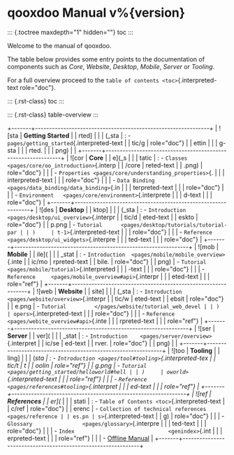 qooxdoo Manual v%{version}
==========================

::: {.toctree maxdepth="1" hidden=""}
toc
:::

Welcome to the manual of qooxdoo.

The table below provides some entry points to the documentation of
components such as *Core*, *Website*, *Desktop*, *Mobile*, *Server* or
*Tooling*.

For a full overview proceed to the
`table of contents <toc>`{.interpreted-text role="doc"}.

::: {.rst-class}
toc
:::

::: {.rst-class}
table-overview
:::

+-------+--------------------------------------------------------------+
| ![sta | **Getting Started**                                          |
| rted] |                                                              |
| (_sta | :   -   `pages/getting_started`{.interpreted-text            |
| tic/g |         role="doc"}                                          |
| ettin |                                                              |
| g-sta |                                                              |
| rted. |                                                              |
| png)  |                                                              |
+-------+--------------------------------------------------------------+
| ![cor | **Core**                                                     |
| e](_s |                                                              |
| tatic | :   -   `Classes       <pages/core/oo_introduction>`{.interp |
| /core | reted-text                                                   |
| .png) |         role="doc"}                                          |
|       |     -   `Properties <pages/core/understanding_properties>`{. |
|       | interpreted-text                                             |
|       |         role="doc"}                                          |
|       |     -   `Data Binding <pages/data_binding/data_binding>`{.in |
|       | terpreted-text                                               |
|       |         role="doc"}                                          |
|       |     -   `Environment   <pages/core/environment>`{.interprete |
|       | d-text                                                       |
|       |         role="doc"}                                          |
+-------+--------------------------------------------------------------+
| ![des | **Desktop**                                                  |
| ktop] |                                                              |
| (_sta | :   -   `Introduction  <pages/desktop/ui_overview>`{.interpr |
| tic/d | eted-text                                                    |
| eskto |         role="doc"}                                          |
| p.png |     -   `Tutorial      <pages/desktop/tutorials/tutorial-par |
| )     | t-1>`{.interpreted-text                                      |
|       |         role="doc"}                                          |
|       |     -   `Reference     <pages/desktop/ui_widgets>`{.interpre |
|       | ted-text                                                     |
|       |         role="doc"}                                          |
+-------+--------------------------------------------------------------+
| ![mob | **Mobile**                                                   |
| ile]( |                                                              |
| _stat | :   -   `Introduction  <pages/mobile/mobile_overview>`{.inte |
| ic/mo | rpreted-text                                                 |
| bile. |         role="doc"}                                          |
| png)  |     -   `Tutorial      <pages/mobile/tutorial>`{.interpreted |
|       | -text                                                        |
|       |         role="doc"}                                          |
|       |     -   `Reference     <pages/mobile_overview#api>`{.interpr |
|       | eted-text                                                    |
|       |         role="ref"}                                          |
+-------+--------------------------------------------------------------+
| ![web | **Website**                                                  |
| site] |                                                              |
| (_sta | :   -   `Introduction     <pages/website/overview>`{.interpr |
| tic/w | eted-text                                                    |
| ebsit |         role="doc"}                                          |
| e.png |     -   `Tutorial         </pages/website/tutorial_web_devel |
| )     | opers>`{.interpreted-text                                    |
|       |         role="doc"}                                          |
|       |     -   `Reference        <pages/webite_overview#api>`{.inte |
|       | rpreted-text                                                 |
|       |         role="ref"}                                          |
+-------+--------------------------------------------------------------+
| ![ser | **Server**                                                   |
| ver]( |                                                              |
| _stat | :   -   `Introduction    <pages/server/overview>`{.interpret |
| ic/se | ed-text                                                      |
| rver. |         role="doc"}                                          |
| png)  |                                                              |
+-------+--------------------------------------------------------------+
| ![too | **Tooling**                                                  |
| ling] |                                                              |
| (_sta | :   -   `Introduction <pages/tool#tooling>`{.interpreted-tex |
| tic/t | t                                                            |
| oolin |         role="ref"}                                          |
| g.png |     -   `Tutorial     <pages/getting_started/helloworld#hell |
| )     | oworld>`{.interpreted-text                                   |
|       |         role="ref"}                                          |
|       |     -   `Reference    <pages/references#tooling>`{.interpret |
|       | ed-text                                                      |
|       |         role="ref"}                                          |
+-------+--------------------------------------------------------------+
| ![ref | **References**                                               |
| er](_ |                                                              |
| stati | :   -   `Table of Contents <toc>`{.interpreted-text          |
| c/ref |         role="doc"}                                          |
| erenc |     -   `Collection of technical references <pages/reference |
| es.pn | s>`{.interpreted-text                                        |
| g)    |         role="doc"}                                          |
|       |     -   `Glossary                <pages/glossary>`{.interpre |
|       | ted-text                                                     |
|       |         role="doc"}                                          |
|       |     -   `Index                              <genindex>`{.int |
|       | erpreted-text                                                |
|       |         role="ref"}                                          |
|       |     -   [Offline Manual](qooxdoo.pdf)                        |
+-------+--------------------------------------------------------------+
